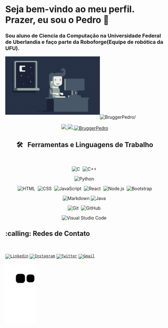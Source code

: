 # Seja bem-vindo ao meu perfil. Prazer, eu sou o Pedro 👋

### Sou aluno de Ciencia da Computação na Universidade Federal de Uberlandia e faço parte da Roboforge(Equipe de robótica da UFU).

<center>
<img alt="Night Coding" src="https://raw.githubusercontent.com/AVS1508/AVS1508/master/assets/Night-Coding.gif" align="left"/>

<br><br><br><br>
<br><br><br><br>
<br><br>

<p align="left"> <img src=https://komarev.com/ghpvc/?username=BruggerPedro alt=BruggerPedro/> </p>
  
<p align="center">
<a href="https://github.com/BruggerPedro">
  <img height="160em" src="https://github-readme-stats-eight-theta.vercel.app/api?username=BruggerPedro&show_icons=true&theme=radical&include_all_commits=true&count_private=true"/>
  <img height="160em" src="https://github-readme-stats-eight-theta.vercel.app/api/top-langs/?username=BruggerPedro&layout=compact&langs_count=8&theme=radical"/>
  <img height="160em" align="center" src="https://github-readme-streak-stats.herokuapp.com/?user=BruggerPedro&theme=radical" alt="BruggerPedro" />
</a>
</p>

<h2>🛠 &nbsp; Ferramentas e Linguagens de Trabalho</h2>

<br>

![C](https://img.shields.io/badge/-C-05122A?style=flat&logo=C&logoColor=A8B9CC)&nbsp;
![C++](https://img.shields.io/badge/-C++-05122A?style=flat&logo=C%2B%2B&logoColor=00599C)&nbsp;

![Python](https://img.shields.io/badge/-Python-05122A?style=flat&logo=python)&nbsp;

![HTML](https://img.shields.io/badge/-HTML-05122A?style=flat&logo=HTML5)&nbsp;
![CSS](https://img.shields.io/badge/-CSS-05122A?style=flat&logo=CSS3&logoColor=1572B6)&nbsp;
![JavaScript](https://img.shields.io/badge/-JavaScript-05122A?style=flat&logo=javascript)&nbsp;
![React](https://img.shields.io/badge/-React-05122A?style=flat&logo=react)&nbsp;
![Node.js](https://img.shields.io/badge/-Node.js-05122A?style=flat&logo=node.js)&nbsp;
![Bootstrap](https://img.shields.io/badge/-Bootstrap-05122A?style=flat&logo=bootstrap&logoColor=563D7C)

![Markdown](https://img.shields.io/badge/-Markdown-05122A?style=flat&logo=markdown)
![Java](https://img.shields.io/badge/-Java-05122A?style=flat&logo=Java&logoColor=FFA518)&nbsp;

![Git](https://img.shields.io/badge/-Git-05122A?style=flat&logo=git)&nbsp;
![GitHub](https://img.shields.io/badge/-GitHub-05122A?style=flat&logo=github)&nbsp;

![Visual Studio Code](https://img.shields.io/badge/-Visual%20Studio%20Code-05122A?style=flat&logo=visual-studio-code&logoColor=007ACC)&nbsp;

</center>

<h2 align="left">:calling: Redes de Contato</h2>
<br>
<p align="left">
  <code><a href="https://www.linkedin.com/in/pedro-murilo-brügger-65295b210/"><img width="40px" src="https://img.icons8.com/color/8x/000000/linkedin.png" title="Linkedin"/></a></code>
  <code><a href="https://www.instagram.com/pedrombrugger"><img width="40px" src="https://img.icons8.com/fluent/48/000000/instagram-new.png" title="Instagram"/></a></code>
  <code><a href="https://twitter.com/bruggerpedro"><img width="40px" src="https://img.icons8.com/fluent/48/000000/twitter.png" title="Twitter"/></a></code>
  <code><a href="mailto:pedrobrugger89@gmail.com"><img width="40px" src="https://img.icons8.com/fluent/48/000000/gmail.png" title="Gmail"/></a></code>
</p>
  

![Snake animation](https://github.com/BruggerPedro/BruggerPedro/blob/output/github-contribution-grid-snake.svg)

